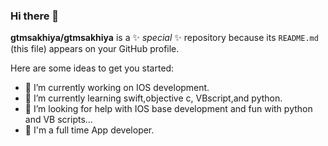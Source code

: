 ### Hi there 👋

**gtmsakhiya/gtmsakhiya** is a ✨ _special_ ✨ repository because its `README.md` (this file) appears on your GitHub profile.

Here are some ideas to get you started:

- 🔭 I’m currently working on IOS development.
- 🌱 I’m currently learning swift,objective c, VBscript,and python.
- 🤔 I’m looking for help with IOS base development and fun with python and VB scripts...
- 💬 I'm a full time App developer.
